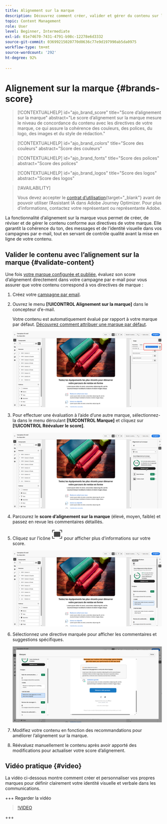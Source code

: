 ```yaml
---
title: Alignement sur la marque
description: Découvrez comment créer, valider et gérer du contenu sur la marque à l’aide du score de marque.
topic: Content Management
role: User
level: Beginner, Intermediate
exl-id: 01e74670-7431-4791-b98c-12278e6d3332
source-git-commit: 03699215020770d0636c77e9d197990ab5da0975
workflow-type: tm+mt
source-wordcount: '292'
ht-degree: 92%

---
```


# Alignement sur la marque {#brands-score}

>[!CONTEXTUALHELP]
>id="ajo_brand_score"
>title="Score d’alignement sur la marque"
>abstract="Le score d’alignement sur la marque mesure le niveau de concordance du contenu avec les directives de votre marque, ce qui assure la cohérence des couleurs, des polices, du logo, des images et du style de rédaction."

>[!CONTEXTUALHELP]
>id="ajo_brand_colors"
>title="Score des couleurs"
>abstract="Score des couleurs"

>[!CONTEXTUALHELP]
>id="ajo_brand_fonts"
>title="Score des polices"
>abstract="Score des polices"

>[!CONTEXTUALHELP]
>id="ajo_brand_logos"
>title="Score des logos"
>abstract="Score des logos"

>[!AVAILABILITY]
>
>Vous devez accepter le [contrat d’utilisation](https://www.adobe.com/fr/legal/licenses-terms/adobe-dx-gen-ai-user-guidelines.html){target="_blank"} avant de pouvoir utiliser l’Assistant IA dans Adobe Journey Optimizer. Pour plus d’informations, contactez votre représentant ou représentante Adobe.

La fonctionnalité d’alignement sur la marque vous permet de créer, de réviser et de gérer le contenu conforme aux directives de votre marque. Elle garantit la cohérence du ton, des messages et de l’identité visuelle dans vos campagnes par e-mail, tout en servant de contrôle qualité avant la mise en ligne de votre contenu.

## Valider le contenu avec l’alignement sur la marque {#validate-content}

Une fois [votre marque configurée et publiée](brands.md), évaluez son score d’alignement directement dans votre campagne par e-mail pour vous assurer que votre contenu correspond à vos directives de marque :

1. Créez votre [campagne par email](../campaigns/create-campaign.md).

1. Ouvrez le menu **[!UICONTROL Alignement sur la marque]** dans le concepteur d’e-mail.

   Votre contenu est automatiquement évalué par rapport à votre marque par défaut. [Découvrez comment attribuer une marque par défaut](brands.md).

   ![](assets/brand-score-1.png)

1. Pour effectuer une évaluation à l’aide d’une autre marque, sélectionnez-la dans le menu déroulant **[!UICONTROL Marque]** et cliquez sur **[!UICONTROL Réévaluer le score]**.

   ![](assets/brand-score-2.png)

1. Parcourez le **score d’alignement sur la marque** (élevé, moyen, faible) et passez en revue les commentaires détaillés.

1. Cliquez sur l’icône ![Icône plein écran pour afficher les informations détaillées](assets/do-not-localize/Smock_FullScreen_18_N.svg "Plein écran") pour afficher plus d’informations sur votre score.

   ![](assets/brand-score-3.png)

1. Sélectionnez une directive marquée pour afficher les commentaires et suggestions spécifiques.

   ![](assets/brand-score-4.png)

1. Modifiez votre contenu en fonction des recommandations pour améliorer l’alignement sur la marque.

1. Réévaluez manuellement le contenu après avoir apporté des modifications pour actualiser votre score d’alignement.

## Vidéo pratique {#video}

La vidéo ci-dessous montre comment créer et personnaliser vos propres marques pour définir clairement votre identité visuelle et verbale dans les communications.

+++ Regarder la vidéo

>[!VIDEO](https://video.tv.adobe.com/v/3470544/?learn=on)

+++
